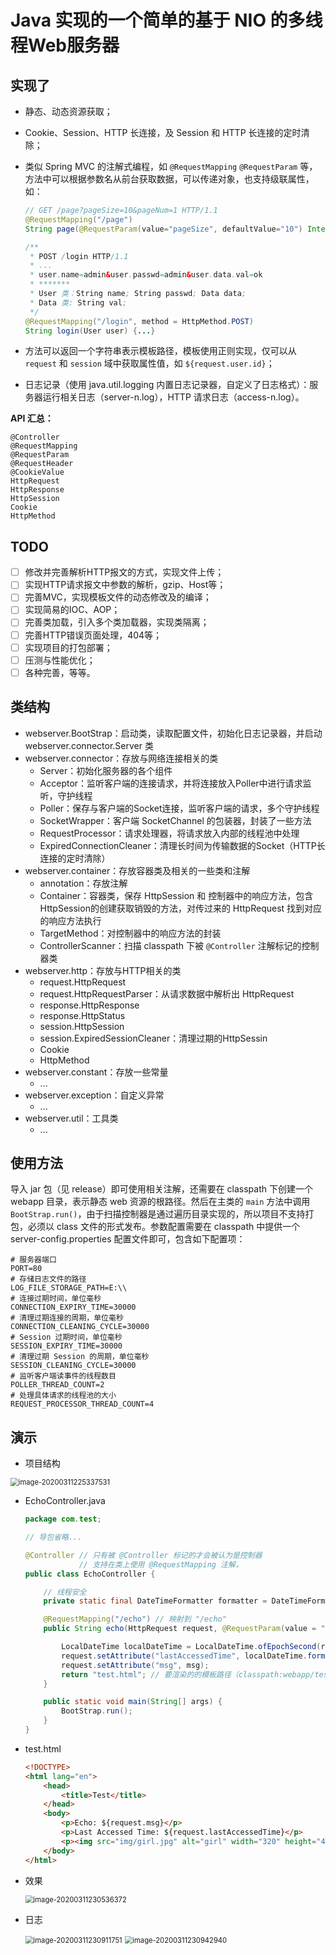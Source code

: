 # Java 实现的一个简单的基于 NIO 的多线程Web服务器



## 实现了

- 静态、动态资源获取；

- Cookie、Session、HTTP 长连接，及 Session 和 HTTP 长连接的定时清除；

- 类似 Spring MVC 的注解式编程，如 `@RequestMapping` `@RequestParam` 等，方法中可以根据参数名从前台获取数据，可以传递对象，也支持级联属性，如：

  ```java
  // GET /page?pageSize=10&pageNum=1 HTTP/1.1
  @RequestMapping("/page")
  String page(@RequestParam(value="pageSize", defaultValue="10") Integer pageSize, Integer pageNum) {...}
  
  /**
   * POST /login HTTP/1.1
   * ...
   * user.name=admin&user.passwd=admin&user.data.val=ok
   * *******
   * User 类：String name; String passwd; Data data;
   * Data 类: String val;
   */
  @RequestMapping("/login", method = HttpMethod.POST)
  String login(User user) {...}
  ```

- 方法可以返回一个字符串表示模板路径，模板使用正则实现，仅可以从 `request` 和 `session` 域中获取属性值，如 `${request.user.id}`；

- 日志记录（使用 java.util.logging 内置日志记录器，自定义了日志格式）：服务器运行相关日志（server-n.log），HTTP 请求日志（access-n.log）。

**API 汇总：**

```
@Controller
@RequestMapping
@RequestParam
@RequestHeader
@CookieValue
HttpRequest
HttpResponse
HttpSession
Cookie
HttpMethod
```

## TODO

- [ ] 修改并完善解析HTTP报文的方式，实现文件上传；
- [ ] 实现HTTP请求报文中参数的解析，gzip、Host等；
- [ ] 完善MVC，实现模板文件的动态修改及的编译；
- [ ] 实现简易的IOC、AOP；
- [ ] 完善类加载，引入多个类加载器，实现类隔离；
- [ ] 完善HTTP错误页面处理，404等；
- [ ] 实现项目的打包部署；
- [ ] 压测与性能优化；
- [ ] 各种完善，等等。

## 类结构

- webserver.BootStrap：启动类，读取配置文件，初始化日志记录器，并启动 webserver.connector.Server 类
- webserver.connector：存放与网络连接相关的类
  - Server：初始化服务器的各个组件
  - Acceptor：监听客户端的连接请求，并将连接放入Poller中进行请求监听，守护线程
  - Poller：保存与客户端的Socket连接，监听客户端的请求，多个守护线程
  - SocketWrapper：客户端 SocketChannel 的包装器，封装了一些方法
  - RequestProcessor：请求处理器，将请求放入内部的线程池中处理
  - ExpiredConnectionCleaner：清理长时间为传输数据的Socket（HTTP长连接的定时清除）
- webserver.container：存放容器类及相关的一些类和注解
  - annotation：存放注解
  - Container：容器类，保存 HttpSession 和 控制器中的响应方法，包含HttpSession的创建获取销毁的方法，对传过来的 HttpRequest 找到对应的响应方法执行 
  - TargetMethod：对控制器中的响应方法的封装
  - ControllerScanner：扫描 classpath 下被 `@Controller` 注解标记的控制器类
- webserver.http：存放与HTTP相关的类
  - request.HttpRequest
  - request.HttpRequestParser：从请求数据中解析出 HttpRequest
  - response.HttpResponse
  - response.HttpStatus
  - session.HttpSession
  - session.ExpiredSessionCleaner：清理过期的HttpSessin
  - Cookie
  - HttpMethod
- webserver.constant：存放一些常量
  - ...
- webserver.exception：自定义异常
  - ...
- webserver.util：工具类
  - ...



## 使用方法

导入 jar 包（见 release）即可使用相关注解，还需要在 classpath 下创建一个 webapp 目录，表示静态 web 资源的根路径。然后在主类的 `main` 方法中调用 `BootStrap.run()`，由于扫描控制器是通过遍历目录实现的，所以项目不支持打包，必须以 class 文件的形式发布。参数配置需要在 classpath 中提供一个 server-config.properties 配置文件即可，包含如下配置项：

```properties
# 服务器端口
PORT=80
# 存储日志文件的路径
LOG_FILE_STORAGE_PATH=E:\\
# 连接过期时间，单位毫秒
CONNECTION_EXPIRY_TIME=30000
# 清理过期连接的周期，单位毫秒
CONNECTION_CLEANING_CYCLE=30000
# Session 过期时间，单位毫秒
SESSION_EXPIRY_TIME=30000
# 清理过期 Session 的周期，单位毫秒
SESSION_CLEANING_CYCLE=30000
# 监听客户端读事件的线程数目
POLLER_THREAD_COUNT=2
# 处理具体请求的线程池的大小
REQUEST_PROCESSOR_THREAD_COUNT=4
```



## 演示

- 项目结构

<img src="md_image/image-20200311225337531.png" alt="image-20200311225337531" style="zoom:80%;" />

- EchoController.java

  ```java
  package com.test;
  
  // 导包省略...
  
  @Controller // 只有被 @Controller 标记的才会被认为是控制器
              // 支持在类上使用 @RequestMapping 注解，
  public class EchoController {
  
      // 线程安全
      private static final DateTimeFormatter formatter = DateTimeFormatter.ofPattern("yyyy-MM-dd HH:mm:ss");
  
      @RequestMapping("/echo") // 映射到 "/echo"
      public String echo(HttpRequest request, @RequestParam(value = "msg", defaultValue = "输入为空") String msg) {
  
          LocalDateTime localDateTime = LocalDateTime.ofEpochSecond(request.getSession().getLastAccessedTime() / 1000, 0, ZoneOffset.ofHours(8));
          request.setAttribute("lastAccessedTime", localDateTime.format(formatter));
          request.setAttribute("msg", msg);
          return "test.html"; // 要渲染的的模板路径（classpath:webapp/test.html）
      }
  
      public static void main(String[] args) {
          BootStrap.run();
      }
  }
  ```

- test.html

  ```html
  <!DOCTYPE>
  <html lang="en">
      <head>
          <title>Test</title>
      </head>
      <body>
          <p>Echo: ${request.msg}</p>
          <p>Last Accessed Time: ${request.lastAccessedTime}</p>
          <p><img src="img/girl.jpg" alt="girl" width="320" height="480"/></p>
      </body>
  </html>
  ```

- 效果

  <img src="md_image/image-20200311230536372.png" alt="image-20200311230536372" style="zoom:80%;" />

- 日志

  <img src="md_image/image-20200311230911751.png" alt="image-20200311230911751" style="zoom:80%;" />

  

  <img src="md_image/image-20200311230942940.png" alt="image-20200311230942940" style="zoom:80%;" />

